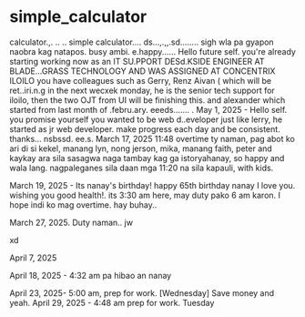 # simple_calculator
calculator.,.
..
..
simple calculator....
ds...,.,,.sd........
sigh wla pa gyapon naobra kag natapos. busy ambi. e.happy......
Hello future self. you're already starting working now as an IT SU.PPORT DESd.KSIDE ENGINEER AT BLADE...GRASS TECHNOLOGY AND WAS ASSIGNED AT CONCENTRIX ILOILO
you have colleagues such as Gerry, Renz Aivan ( which will be ret..iri.n.g in the next wecxek monday, he is the senior tech support for iloilo, then the two OJT from UI will be finishing this. and alexander which started from last month of .febru.ary. eeeds.......
.
May 1, 2025 - Hello self. you promise yourself you wanted to be web d..eveloper just like lerry, he started as jr web developer. make progress each day and be consistent. thanks...
nsbssd.
 ee.s.
March 17, 2025 11:48 overtime ty naman, pag abot ko ari di si kekel, manang lyn, nong jerson, mika, manang faith, peter and kaykay ara sila sasagwa naga tambay kag ga istoryahanay, so happy and wala lang. nagpaleganes sila daan mga 11:20 na sila kapauli, with kids.

March 19, 2025 - Its nanay's birthday! happy 65th birthday nanay I love you. wishing you good health!. its 3:30 am here, may duty pako 6 am karon. I hope indi ko mag overtime. hay buhay..

March 27, 2025. Duty naman..
jw

xd

April 7, 2025

April 18, 2025 - 4:32 am pa hibao an nanay

April 23, 2025- 5:00 am, prep for work. [Wednesday] Save money and yeah.
April 29, 2025 - 4:48 am prep for work. Tuesday

